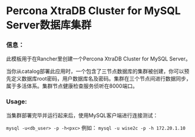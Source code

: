 # Percona XtraDB Cluster for MySQL Server数据库集群

### 信息：

此模板用于在Rancher里创建一个Percona XtraDB Cluster for MySQL Server。

当你从catalog部署此应用时，一个包含了三节点数据库的集群被创建，你可以预先定义数据库root密码，用户数据库名及密码。集群在三个节点间进行数据同步，属于多活体系。集群节点健康检查服务侦听在8000端口。

### Usage:

当集群部署完毕并运行起来后，使用MySQL客户端进行连接测试：

`mysql -u<db_user> -p -h<pxc>`
例如： `mysql -u wise2c -p -h 172.20.1.10`
